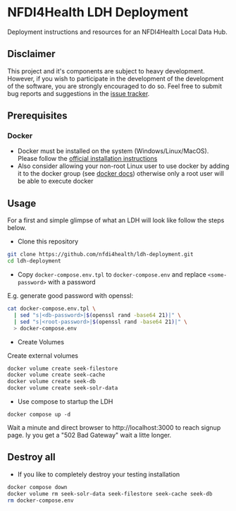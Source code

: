 # NFDI4Health LDH Deployment

Deployment instructions and resources for an NFDI4Health Local Data Hub.


## Disclaimer

This project and it's components are subject to heavy development. 
However, if you wish to participate in the development of the 
development of the software, you are strongly encouraged to do so. Feel free to submit bug reports and suggestions 
in the [issue tracker][project-issues]. 


## Prerequisites

### Docker

* Docker must be installed on the system (Windows/Linux/MacOS). Please follow the [official installation instructions][docker-install]
* Also consider allowing your non-root Linux user to use docker by adding it to the docker group
  (see [docker docs][docker-ugroup]) otherwise only a root user will be able to execute docker


## Usage

For a first and simple glimpse of what an LDH will look like follow the steps below.

* Clone this repository

```bash
git clone https://github.com/nfdi4health/ldh-deployment.git
cd ldh-deployment

```

* Copy `docker-compose.env.tpl` to `docker-compose.env` and replace `<some-password>` with a password
  
E.g. generate good password with openssl:
```bash
cat docker-compose.env.tpl \
  | sed "s|<db-password>|$(openssl rand -base64 21)|" \
  | sed "s|<root-password>|$(openssl rand -base64 21)|" \
  > docker-compose.env

```

* Create Volumes

Create external volumes
```bash
docker volume create seek-filestore
docker volume create seek-cache
docker volume create seek-db
docker volume create seek-solr-data

```

* Use compose to startup the LDH

```
docker compose up -d

```
Wait a minute and direct browser to http://localhost:3000 to reach signup page.
Iy you get a "502 Bad Gateway" wait a litte longer.

## Destroy all

* If you like to completely destroy your testing installation
```bash
docker compose down
docker volume rm seek-solr-data seek-filestore seek-cache seek-db
rm docker-compose.env

```
  

[project-issues]: https://github.com/nfdi4health/ldh-deployment/issues
[docker-install]: https://docs.docker.com/get-docker/
[docker-ugroup]: https://docs.docker.com/engine/install/linux-postinstall/#manage-docker-as-a-non-root-user
